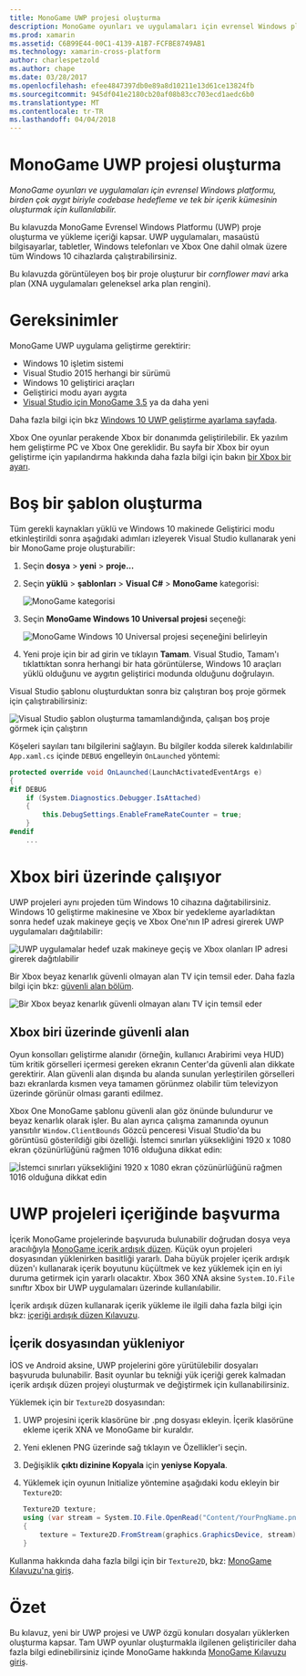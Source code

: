 ```yaml
---
title: MonoGame UWP projesi oluşturma
description: MonoGame oyunları ve uygulamaları için evrensel Windows platformu, birden çok aygıt biriyle codebase hedefleme ve tek bir içerik kümesinin oluşturmak için kullanılabilir.
ms.prod: xamarin
ms.assetid: C6B99E44-00C1-4139-A1B7-FCFBE8749AB1
ms.technology: xamarin-cross-platform
author: charlespetzold
ms.author: chape
ms.date: 03/28/2017
ms.openlocfilehash: efee4847397db0e89a8d10211e13d61ce13824fb
ms.sourcegitcommit: 945df041e2180cb20af08b83cc703ecd1aedc6b0
ms.translationtype: MT
ms.contentlocale: tr-TR
ms.lasthandoff: 04/04/2018
---
```

# <a name="creating-a-monogame-uwp-project"></a>MonoGame UWP projesi oluşturma

_MonoGame oyunları ve uygulamaları için evrensel Windows platformu, birden çok aygıt biriyle codebase hedefleme ve tek bir içerik kümesinin oluşturmak için kullanılabilir._

Bu kılavuzda MonoGame Evrensel Windows Platformu (UWP) proje oluşturma ve yükleme içeriği kapsar. UWP uygulamaları, masaüstü bilgisayarlar, tabletler, Windows telefonları ve Xbox One dahil olmak üzere tüm Windows 10 cihazlarda çalıştırabilirsiniz.

Bu kılavuzda görüntüleyen boş bir proje oluşturur bir *cornflower mavi* arka plan (XNA uygulamaları geleneksel arka plan rengini).


# <a name="requirements"></a>Gereksinimler

MonoGame UWP uygulama geliştirme gerektirir:

 - Windows 10 işletim sistemi
 - Visual Studio 2015 herhangi bir sürümü
 - Windows 10 geliştirici araçları
 - Geliştirici modu ayarı aygıta
- [Visual Studio için MonoGame 3.5](http://www.monogame.net/2016/03/17/monogame-3-5/) ya da daha yeni

Daha fazla bilgi için bkz [Windows 10 UWP geliştirme ayarlama sayfada](https://msdn.microsoft.com/en-us/windows/uwp/get-started/get-set-up).

Xbox One oyunlar perakende Xbox bir donanımda geliştirilebilir. Ek yazılım hem geliştirme PC ve Xbox One gereklidir. Bu sayfa bir Xbox bir oyun geliştirme için yapılandırma hakkında daha fazla bilgi için bakın [bir Xbox bir ayarı](https://msdn.microsoft.com/en-us/windows/uwp/xbox-apps/index).


# <a name="creating-an-empty-template"></a>Boş bir şablon oluşturma

Tüm gerekli kaynakları yüklü ve Windows 10 makinede Geliştirici modu etkinleştirildi sonra aşağıdaki adımları izleyerek Visual Studio kullanarak yeni bir MonoGame proje oluşturabilir:

1. Seçin **dosya** > **yeni** > **proje...**
1. Seçin **yüklü** > **şablonları** > **Visual C#** > **MonoGame** kategorisi: 

    ![](uwp-images/image1.png "MonoGame kategorisi")

1. Seçin **MonoGame Windows 10 Universal projesi** seçeneği: 

    ![](uwp-images/image2.png "MonoGame Windows 10 Universal projesi seçeneğini belirleyin")

1. Yeni proje için bir ad girin ve tıklayın **Tamam**.
Visual Studio, Tamam'ı tıklattıktan sonra herhangi bir hata görüntülerse, Windows 10 araçları yüklü olduğunu ve aygıtın geliştirici modunda olduğunu doğrulayın. 

Visual Studio şablonu oluşturduktan sonra biz çalıştıran boş proje görmek için çalıştırabilirsiniz:

![](uwp-images/image3.png "Visual Studio şablon oluşturma tamamlandığında, çalışan boş proje görmek için çalıştırın")

Köşeleri sayıları tanı bilgilerini sağlayın. Bu bilgiler kodda silerek kaldırılabilir `App.xaml.cs` içinde `DEBUG` engelleyin `OnLaunched` yöntemi:


```csharp
protected override void OnLaunched(LaunchActivatedEventArgs e)
{
#if DEBUG
    if (System.Diagnostics.Debugger.IsAttached)
    {
        this.DebugSettings.EnableFrameRateCounter = true;
    }
#endif
    ...
```

# <a name="running-on-xbox-one"></a>Xbox biri üzerinde çalışıyor

UWP projeleri aynı projeden tüm Windows 10 cihazına dağıtabilirsiniz. Windows 10 geliştirme makinesine ve Xbox bir yedekleme ayarladıktan sonra hedef uzak makineye geçiş ve Xbox One'nın IP adresi girerek UWP uygulamaları dağıtılabilir:

![](uwp-images/remote.png "UWP uygulamalar hedef uzak makineye geçiş ve Xbox olanları IP adresi girerek dağıtılabilir")

Bir Xbox beyaz kenarlık güvenli olmayan alan TV için temsil eder. Daha fazla bilgi için bkz: [güvenli alan bölüm](#Safe_Area_on_Xbox_One).

![](uwp-images/safearea.png "Bir Xbox beyaz kenarlık güvenli olmayan alanı TV için temsil eder")

## <a name="safe-area-on-xbox-one"></a>Xbox biri üzerinde güvenli alan

Oyun konsolları geliştirme alanıdır (örneğin, kullanıcı Arabirimi veya HUD) tüm kritik görselleri içermesi gereken ekranın Center'da güvenli alan dikkate gerektirir. Alan güvenli alan dışında bu alanda sunulan yerleştirilen görselleri bazı ekranlarda kısmen veya tamamen görünmez olabilir tüm televizyon üzerinde görünür olması garanti edilmez.

Xbox One MonoGame şablonu güvenli alan göz önünde bulundurur ve beyaz kenarlık olarak işler. Bu alan ayrıca çalışma zamanında oyunun yansıtılır `Window.ClientBounds` Gözcü penceresi Visual Studio'da bu görüntüsü gösterildiği gibi özelliği. İstemci sınırları yüksekliğini 1920 x 1080 ekran çözünürlüğünü rağmen 1016 olduğuna dikkat edin:

![](uwp-images/clientbounds.png "İstemci sınırları yüksekliğini 1920 x 1080 ekran çözünürlüğünü rağmen 1016 olduğuna dikkat edin")


# <a name="referencing-content-in-uwp-projects"></a>UWP projeleri içeriğinde başvurma

İçerik MonoGame projelerinde başvuruda bulunabilir doğrudan dosya veya aracılığıyla [MonoGame içerik ardışık düzen](~/graphics-games/cocossharp/content-pipeline/index.md). Küçük oyun projeleri dosyasından yüklenirken basitliği yararlı. Daha büyük projeler içerik ardışık düzen'ı kullanarak içerik boyutunu küçültmek ve kez yüklemek için en iyi duruma getirmek için yararlı olacaktır. Xbox 360 XNA aksine `System.IO.File` sınıftır Xbox bir UWP uygulamaları üzerinde kullanılabilir.

İçerik ardışık düzen kullanarak içerik yükleme ile ilgili daha fazla bilgi için bkz: [içeriği ardışık düzen Kılavuzu](~/graphics-games/cocossharp/content-pipeline/index.md). 


## <a name="loading-content-from-file"></a>İçerik dosyasından yükleniyor

İOS ve Android aksine, UWP projelerini göre yürütülebilir dosyaları başvuruda bulunabilir. Basit oyunlar bu tekniği yük içeriği gerek kalmadan içerik ardışık düzen projeyi oluşturmak ve değiştirmek için kullanabilirsiniz.

Yüklemek için bir `Texture2D` dosyasından:

1. UWP projesini içerik klasörüne bir .png dosyası ekleyin. İçerik klasörüne ekleme içerik XNA ve MonoGame bir kuraldır.
1. Yeni eklenen PNG üzerinde sağ tıklayın ve Özellikler'i seçin.
1. Değişiklik **çıktı dizinine Kopyala** için **yeniyse Kopyala**.
1. Yüklemek için oyunun Initialize yöntemine aşağıdaki kodu ekleyin bir `Texture2D`:

    ```csharp
    Texture2D texture;
    using (var stream = System.IO.File.OpenRead("Content/YourPngName.png"))
    {
        texture = Texture2D.FromStream(graphics.GraphicsDevice, stream);
    }
    ```

Kullanma hakkında daha fazla bilgi için bir `Texture2D`, bkz: [MonoGame Kılavuzu'na giriş](~/graphics-games/monogame/introduction/index.md).


# <a name="summary"></a>Özet

Bu kılavuz, yeni bir UWP projesi ve UWP özgü konuları dosyaları yüklerken oluşturma kapsar. Tam UWP oyunlar oluşturmakla ilgilenen geliştiriciler daha fazla bilgi edinebilirsiniz içinde MonoGame hakkında [MonoGame Kılavuzu giriş](~/graphics-games/monogame/introduction/index.md).